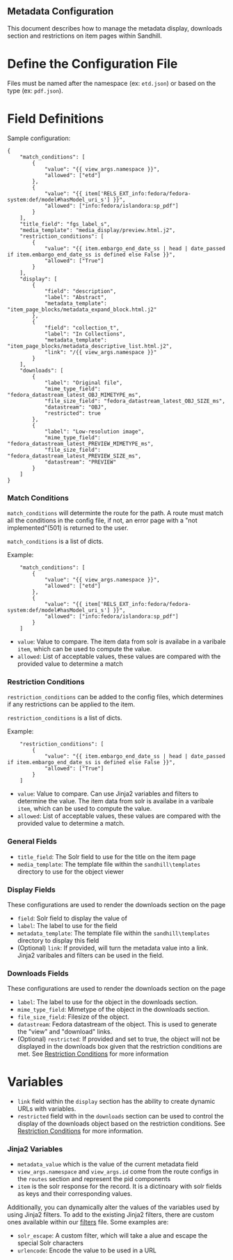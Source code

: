 Metadata Configuration
---------------
This document describes how to manage the metadata display, downloads section and restrictions on 
item pages within Sandhill.

Define the Configuration File
============================================
Files must be named after the namespace (ex: `etd.json`) or 
based on the type (ex: `pdf.json`). 


Field Definitions
================
Sample configuration:  
```
{
    "match_conditions": [
        {
            "value": "{{ view_args.namespace }}",
            "allowed": ["etd"]
        },
        {
            "value": "{{ item['RELS_EXT_info:fedora/fedora-system:def/model#hasModel_uri_s'] }}",
            "allowed": ["info:fedora/islandora:sp_pdf"]
        }
    ],
    "title_field": "fgs_label_s",
    "media_template": "media_display/preview.html.j2",
    "restriction_conditions": [
        {
            "value": "{{ item.embargo_end_date_ss | head | date_passed if item.embargo_end_date_ss is defined else False }}",
            "allowed": ["True"]
        }
    ],
    "display": [
        {
            "field": "description",
            "label": "Abstract",
            "metadata_template": "item_page_blocks/metadata_expand_block.html.j2"
        },
        {
            "field": "collection_t",
            "label": "In Collections",
            "metadata_template": "item_page_blocks/metadata_descriptive_list.html.j2",
            "link": "/{{ view_args.namespace }}"
        }
    ],
    "downloads": [
        {
            "label": "Original file",
            "mime_type_field": "fedora_datastream_latest_OBJ_MIMETYPE_ms",
            "file_size_field": "fedora_datastream_latest_OBJ_SIZE_ms",
            "datastream": "OBJ",
            "restricted": true
        },
        {
            "label": "Low-resolution image",
            "mime_type_field": "fedora_datastream_latest_PREVIEW_MIMETYPE_ms",
            "file_size_field": "fedora_datastream_latest_PREVIEW_SIZE_ms",
            "datastream": "PREVIEW"
        }
    ]
}

```

### Match Conditions


`match_conditions` will determinte the route for the path.
A route must match all the conditions in the config file, 
if not, an error page with a "not implemented"(501) is returned to the user.

`match_conditions` is a list of dicts.

Example:
```
    "match_conditions": [
        {
            "value": "{{ view_args.namespace }}",
            "allowed": ["etd"]
        },
        {
            "value": "{{ item['RELS_EXT_info:fedora/fedora-system:def/model#hasModel_uri_s'] }}",
            "allowed": ["info:fedora/islandora:sp_pdf"]
        }
    ]
```
* `value`: Value to compare. The item data from solr is availabe in a varibale `item`, which can be used to compute the value.
* `allowed`: List of acceptable values, these values are compared with the provided value to determine a match



### Restriction Conditions

`restriction_conditions` can be added to the config files, 
which determines if any restrictions can be applied to the item.

`restriction_conditions` is a list of dicts.

Example:
```
    "restriction_conditions": [
        {
            "value": "{{ item.embargo_end_date_ss | head | date_passed if item.embargo_end_date_ss is defined else False }}",
            "allowed": ["True"]
        }
    ]
```
* `value`: Value to compare. Can use Jinja2 variables and filters to determine the value. 
The item data from solr is availabe in a varibale `item`, which can be used to compute the value.
* `allowed`: List of acceptable values, these values are compared with the provided value to determine a match.


### General Fields
* `title_field`: The Solr field to use for the title on the item page
* `media_template`: The template file within the `sandhill\templates` directory to use for the object viewer

### Display Fields  
These configurations are used to render the downloads section on the page
* `field`: Solr field to display the value of
* `label`: The label to use for the field
* `metadata_template`: The template file within the `sandhill\templates` directory to display this field
* (Optional) `link`: If provided, will turn the metadata value into a link. Jinja2 varibales and filters can be used in the field.

### Downloads Fields
These configurations are used to render the downloads section on the page

* `label`: The label to use for the object in the downloads section.
* `mime_type_field`: Mimetype of the object in the downloads section.
* `file_size_field`: Filesize of the object.
* `datastream`: Fedora datastream of the object. This is used to generate the "view" and "download" links.
* (Optional) `restricted`: If provided and set to true, the object will not be displayed in the downloads box given that the restriction conditions are met. 
See [Restriction Conditions](https://gitlab.msu.edu/msu-libraries/repo-team/sandhill/-/blob/itempage/instance/metadata_configs/README.md#restriction-conditions)
for more information



Variables
============
* `link` field within the `display` section has the ability to create dynamic URLs with variables.
* `restricted` field with in the `downloads` section can be used to control the display of the downloads object based on the restriction conditions. 
See [Restriction Conditions](https://gitlab.msu.edu/msu-libraries/repo-team/sandhill/-/blob/itempage/instance/metadata_configs/README.md#restriction-conditions) for more information. 

### Jinja2 Variables
* `metadata_value` which is the value of the current metadata field
* `view_args.namespace` and `view_args.id` come from the route configs in the `routes` section and 
represent the pid components
* `item` is the solr response for the record. It is a dictinoary with solr fields as keys and their corresponding values. 


Additionally, you can dynamically alter the values of the variables used by using Jinja2 filters. To add 
to the existing Jinja2 filters, there are custom ones available within our [filters](https://gitlab.msu.edu/msu-libraries/repo-team/sandhill/-/blob/master/sandhill/utils/filters.py) file. Some examples are: 
* `solr_escape`: A custom filter, which will take a alue and escape the special Solr characters
* `urlencode`: Encode the value to be used in a URL



